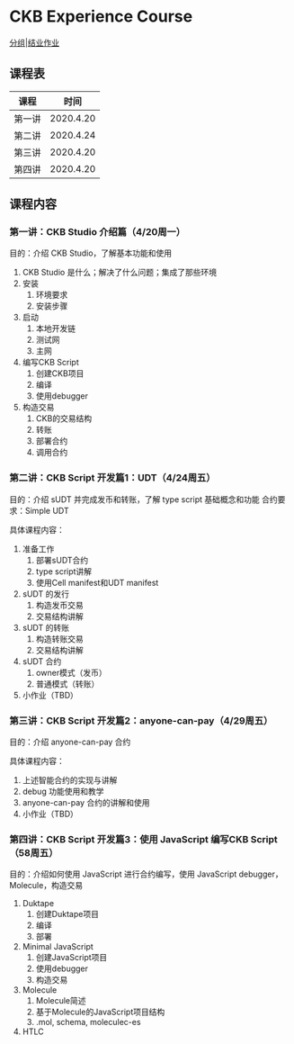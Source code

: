 # CKB Experience Course

[分组](groups.md)|[结业作业](last_homework.md)

## 课程表

|课程|时间|
|---|---|
|第一讲|2020.4.20|
|第二讲|2020.4.24|
|第三讲|2020.4.20|
|第四讲|2020.4.20|

## 课程内容

### 第一讲：CKB Studio 介绍篇（4/20周一）

目的：介绍 CKB Studio，了解基本功能和使用

1. CKB Studio 是什么；解决了什么问题；集成了那些环境
2. 安装
    1. 环境要求
    2. 安装步骤
3. 启动
    1. 本地开发链
    2. 测试网
    3. 主网
4. 编写CKB Script
    1. 创建CKB项目
    2. 编译
    3. 使用debugger
5. 构造交易
    1. CKB的交易结构
    2. 转账
    3. 部署合约
    4. 调用合约

 
### 第二讲：CKB Script 开发篇1：UDT（4/24周五）

目的：介绍 sUDT 并完成发币和转账，了解 type script 基础概念和功能
合约要求：Simple UDT 

具体课程内容：

1. 准备工作
    1. 部署sUDT合约
    2. type script讲解
    3. 使用Cell manifest和UDT manifest
2. sUDT 的发行
    1. 构造发币交易
    2. 交易结构讲解
3. sUDT 的转账
    1. 构造转账交易
    2. 交易结构讲解
4. sUDT 合约
    1. owner模式（发币）
    2. 普通模式（转账）
5. 小作业（TBD）


### 第三讲：CKB Script 开发篇2：anyone-can-pay（4/29周五）

目的：介绍 anyone-can-pay 合约
 
具体课程内容：

1. 上述智能合约的实现与讲解
2. debug 功能使用和教学
3. anyone-can-pay 合约的讲解和使用
4. 小作业（TBD）


### 第四讲：CKB Script 开发篇3：使用 JavaScript 编写CKB Script（58周五）

目的：介绍如何使用 JavaScript 进行合约编写，使用 JavaScript debugger，Molecule，构造交易
 
1. Duktape
    1. 创建Duktape项目
    2. 编译
    3. 部署
2. Minimal JavaScript
    1. 创建JavaScript项目
    2. 使用debugger
    3. 构造交易
3. Molecule
    1. Molecule简述
    2. 基于Molecule的JavaScript项目结构
    3. .mol, schema, moleculec-es
4. HTLC

